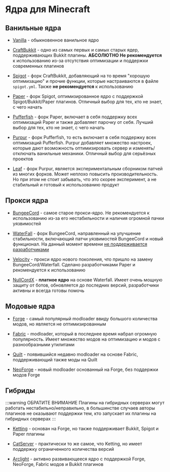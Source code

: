 # Ядра для Minecraft

## Ванильные ядра

- [Vanilla](https://getbukkit.org/download/vanilla) - обыкновенное ванильное ядро

- [CraftBukkit](https://getbukkit.org/download/craftbukkit) - одно из самых первых и самых старых ядер, поддерживающих Bukkit плагины. **АБСОЛЮТНО Не рекомендуется** к использованию из-за отсутствия оптимизации и поддержки современных плагинов

- [Spigot](https://getbukkit.org/download/spigot) -  форк CraftBukkit, добавляющий на то время "хорошую оптимизацию" и прочие функции, которые настраиваются в файле `spigot.yml`. Также **не рекомендуется** к использованию

- [Paper](https://papermc.io/software/paper) - форк Spigot, оптимизированное ядро с поддержкой Spigot/Bukkit/Paper плагинов.
  Отличный выбор для тех, кто не знает, с чего начать

- [Pufferfish](https://pufferfish.host/downloads) - форк Paper, включает в себя поддержку всех оптимизаций Paper и также добавляет парочку от себя.
  Лучший выбор для тех, кто не знает, с чего начать

- [Purpur](https://purpurmc.org) - форк Pufferfish, то есть включает в себя поддержку всех оптимизаций Pufferfish.
  Purpur добавляет множество настроек, которые дают возможность оптимизировать сервер и изменять/отключать ванильные механики. Отличный выбор для серьёзных проектов

- [Leaf](https://www.leafmc.one) - форк Purpur, является экспериментальным сборником патчей из многих форков.
  Может неплохо повысить производительность. Но при этом не стоит забывать, что это скорее эксперимент, а не стабильный и готовый к использованию продукт

## Прокси ядра

- [BungeeCord](https://www.spigotmc.org/wiki/bungeecord) - самое старое прокси-ядро. Не рекомендуется к использованию из-за его нестабильности и наличия огромной пачки уязвимостей

- [WaterFall](https://papermc.io/software/waterfall) - форк BungeeCord, направленный на улучшение стабильности, включающий патчи уязвимостей BungeeCord и новый функционал. На данный момент времени [не поддерживается разработчиками](https://forums.papermc.io/threads/1088/)

- [Velocity](https://papermc.io/software/velocity) - прокси ядро нового поколения, что пришло на замену BungeeCord/Waterfall.
  Сделано разработчиками Paper и рекомендуется к использованию

- [NullCordX](https://builtbybit.com/resources/nullcordx-lightweight-antibot.22322) - **платное ядро** на основе Waterfall.
  Имеет очень мощную защиту от ботов, обновляется до последних версий, разработчики активны и всегда готовы помочь

## Модовые ядра

- [Forge](https://files.minecraftforge.net/net/minecraftforge/forge) - самый популярный modloader ввиду большого количества модов, но является не оптимизированным

- [Fabric](https://fabricmc.net/use/server) - modloader, который в последнее время набрал огромную популярность. Имеет множество модов на оптимизацию и модов с разнообразными утилитами

- [Quilt](https://quiltmc.org/en/install/server) - появившийся недавно modloader на основе Fabric, поддерживающий также моды на Quilt

- [NeoForge](https://neoforged.net) - новый modloader основанный на Forge, без поддержки модов Forge

## Гибриды

:::warning ОБРАТИТЕ ВНИМАНИЕ
Плагины на гибридных серверах могут работать нестабильно/неправильно, в большинстве случаев
авторы плагинов не оказывают поддержки тем, кто запускает их плагины на гибридных серверах
:::

- [Ketting](https://kettingpowered.org) - основан на Forge, но также поддерживает Bukkit, Spigot и Paper плагины

- [CatServer](https://catmc.org) - практически то же самое, что Ketting, но имеет поддержку ограниченного количества версий

- [Arclight](https://github.com/IzzelAliz/Arclight) - активно развивающееся ядро с поддержкой Forge, NeoForge, Fabric модов и Bukkit плагинов